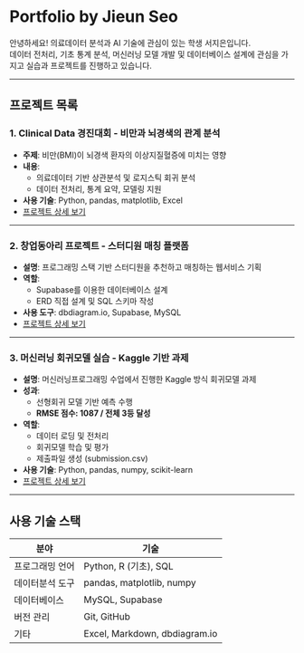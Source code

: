 # Portfolio by Jieun Seo

안녕하세요! 의료데이터 분석과 AI 기술에 관심이 있는 학생 서지은입니다.  
데이터 전처리, 기초 통계 분석, 머신러닝 모델 개발 및 데이터베이스 설계에 관심을 가지고 실습과 프로젝트를 진행하고 있습니다.

---

## 프로젝트 목록

### 1. Clinical Data 경진대회 - 비만과 뇌경색의 관계 분석

- **주제**: 비만(BMI)이 뇌경색 환자의 이상지질혈증에 미치는 영향
- **내용**:
  - 의료데이터 기반 상관분석 및 로지스틱 회귀 분석
  - 데이터 전처리, 통계 요약, 모델링 지원
- **사용 기술**: Python, pandas, matplotlib, Excel
- [프로젝트 상세 보기](./clinical-data-competition/README.md)

---

### 2. 창업동아리 프로젝트 - 스터디원 매칭 플랫폼

- **설명**: 프로그래밍 스택 기반 스터디원을 추천하고 매칭하는 웹서비스 기획
- **역할**:
  - Supabase를 이용한 데이터베이스 설계
  - ERD 직접 설계 및 SQL 스키마 작성
- **사용 도구**: dbdiagram.io, Supabase, MySQL
- [프로젝트 상세 보기](./study-matching/README.md)

---

### 3. 머신러닝 회귀모델 실습 - Kaggle 기반 과제

- **설명**: 머신러닝프로그래밍 수업에서 진행한 Kaggle 방식 회귀모델 과제
- **성과**:
  - 선형회귀 모델 기반 예측 수행
  - **RMSE 점수: 1087 / 전체 3등 달성** 
- **역할**:
  - 데이터 로딩 및 전처리
  - 회귀모델 학습 및 평가
  - 제출파일 생성 (submission.csv)
- **사용 기술**: Python, pandas, numpy, scikit-learn
- [프로젝트 상세 보기](./ml-kaggle-regression/README.md)

---

## 사용 기술 스택

| 분야 | 기술 |
|------|------|
| 프로그래밍 언어 | Python, R (기초), SQL |
| 데이터분석 도구 | pandas, matplotlib, numpy |
| 데이터베이스 | MySQL, Supabase |
| 버전 관리 | Git, GitHub |
| 기타 | Excel, Markdown, dbdiagram.io |
